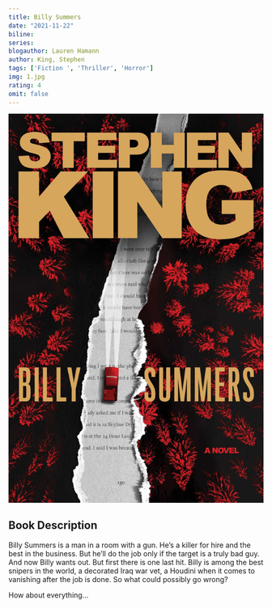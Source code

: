 ```yaml
---
title: Billy Summers
date: "2021-11-22"
biline:
series:
blogauthor: Lauren Hamann
author: King, Stephen
tags: ['Fiction ', 'Thriller', 'Horror']
img: 1.jpg
rating: 4
omit: false
---
```


![Book Cover](1.jpg)

## Book Description

Billy Summers is a man in a room with a gun. He’s a killer for hire and the best in the business. But he’ll do the job only if the target is a truly bad guy. And now Billy wants out. But first there is one last hit. Billy is among the best snipers in the world, a decorated Iraq war vet, a Houdini when it comes to vanishing after the job is done. So what could possibly go wrong?

How about everything...
